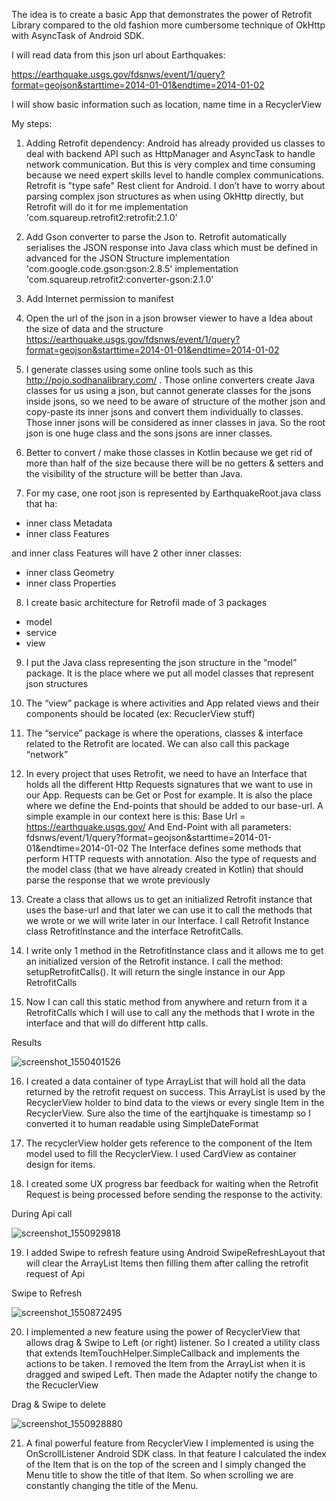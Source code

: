 The idea is to create a basic App that demonstrates the power of Retrofit Library compared to the old fashion more cumbersome technique of OkHttp with AsyncTask of Android SDK.

I will read data from this json url about Earthquakes:

https://earthquake.usgs.gov/fdsnws/event/1/query?format=geojson&starttime=2014-01-01&endtime=2014-01-02 

I will show basic information such as location, name time in a RecyclerView

My steps:

1. Adding Retrofit dependency:
Android has already provided us classes to deal with backend API such as HttpManager and AsyncTask to handle network communication. But this is very complex and time consuming because we need expert skills level to handle complex communications. Retrofit is "type safe" Rest client for Android. I don’t have to worry about parsing complex json structures as when using OkHttp directly, but Retrofit will do it for me 
implementation 'com.squareup.retrofit2:retrofit:2.1.0'

2. Add Gson converter to parse the Json to. Retrofit automatically serialises the JSON response into Java class which must be defined in advanced for the JSON Structure
implementation 'com.google.code.gson:gson:2.8.5'
implementation 'com.squareup.retrofit2:converter-gson:2.1.0'

3. Add Internet permission to manifest 
<uses-permission android:name="android.permission.INTERNET"/>

4. Open the url of the json in a json browser viewer to have a Idea about the size of data and the structure
https://earthquake.usgs.gov/fdsnws/event/1/query?format=geojson&starttime=2014-01-01&endtime=2014-01-02 

5. I generate classes using some online tools such as this http://pojo.sodhanalibrary.com/ . Those online converters create Java classes for us using a json, but cannot generate classes for the jsons inside jsons, so we need to be aware of structure of the mother json and copy-paste its inner jsons and convert them individually to classes. Those inner jsons will be considered as inner classes in java. So the root json is one huge class and the sons jsons are inner classes.

6. Better to convert / make those classes in Kotlin because we get rid of more than half of the size because there will be no getters & setters and the visibility of the structure will be better than Java.

7. For my case, one root json is represented by EarthquakeRoot.java class that ha:
- inner class Metadata
- inner class Features

and inner class Features will have 2 other inner classes:
- inner class Geometry
- inner class Properties

8. I create basic architecture for Retrofil made of 3 packages
- model
- service
- view

9. I put the Java class representing the json structure in the “model” package. It is the place where we put all model classes that represent json structures

10. The “view” package is where activities and App related views and their components should be located (ex: RecuclerView stuff)

11. The “service” package is where the operations, classes & interface related to the Retrofit are located. We can also call this package “network”

12. In every project that uses Retrofit, we need to have an Interface that holds all the different Http Requests signatures that we want to use in our App. Requests can be Get or Post for example. It is also the place where we define the End-points that should be added to our base-url. A simple example in our context here is this:
Base Url = https://earthquake.usgs.gov/
And End-Point with all parameters:
fdsnws/event/1/query?format=geojson&starttime=2014-01-01&endtime=2014-01-02
The Interface defines some methods that perform HTTP requests with annotation. Also the type of requests and the model class (that we have already created in Kotlin) that should parse the response that we wrote previously

13. Create a class that allows us to get an initialized Retrofit instance that uses the base-url and that later we can use it to call the methods that we wrote or we will write later in our Interface. I call Retrofit Instance class RetrofitInstance and the interface RetrofitCalls.

14. I write only 1 method in the RetrofitInstance class and it allows me to get an initialized version of the Retrofit instance. I call the method: setupRetrofitCalls(). It will return the single instance in our App RetrofitCalls

15. Now I can call this static method from anywhere and return from it a RetrofitCalls which I will use to call any the methods that I wrote in the interface and that will do different http calls. 

Results

![screenshot_1550401526](https://user-images.githubusercontent.com/20923486/52912052-55fe3e80-32ac-11e9-9b52-d3d970ae6a8e.png) 

16. I created a data container of type ArrayList that will hold all the data returned by the retrofit request on success. This ArrayList is used by the RecyclerView holder to bind data to the views or every single Item in the RecyclerView. Sure also the time of the eartjhquake is timestamp so I converted it to human readable using SimpleDateFormat

17. The recyclerView holder gets reference to the component of the Item model used to fill the RecyclerView. I used CardView as container design for items.

18. I created some UX progress bar feedback for waiting when the Retrofit Request is being processed before sending the response to the activity.

During Api call

![screenshot_1550929818](https://user-images.githubusercontent.com/20923486/53287300-63b73680-377a-11e9-8c11-59a306c5d495.png) 

19. I added Swipe to refresh feature using Android SwipeRefreshLayout that will clear the ArrayList Items then filling them after calling the retrofit request of Api

Swipe to Refresh

![screenshot_1550872495](https://user-images.githubusercontent.com/20923486/53273692-f6ad8d80-36f4-11e9-9680-e528c2f39d67.png) 

20. I implemented a new feature using the power of RecyclerView that allows drag & Swipe to Left (or right) listener. So I created a utility class that extends ItemTouchHelper.SimpleCallback and implements the actions to be taken. I removed the Item from the ArrayList  when it is dragged and swiped Left. Then made the Adapter notify the change to the RecuclerView

Drag & Swipe to delete

![screenshot_1550928880](https://user-images.githubusercontent.com/20923486/53287255-decc1d00-3779-11e9-97fc-5b810c51fe1e.png) 

21. A final powerful feature from RecyclerView I implemented is using the OnScrollListener Android SDK class. In that feature I calculated the index of the Item that is on the top of the screen and I simply changed the Menu title to show the title of that Item. So when scrolling we are constantly changing the title of the Menu.
